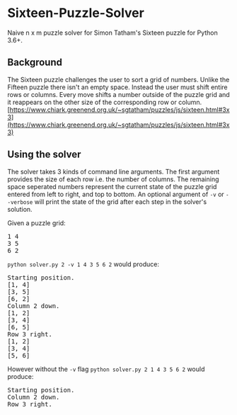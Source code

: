 # Sixteen-Puzzle-Solver
Naive n x m puzzle solver for Simon Tatham's Sixteen puzzle for Python 3.6+.

## Background
The Sixteen puzzle challenges the user to sort a grid of numbers. Unlike the Fifteen puzzle there isn't an empty space. Instead the user must shift entire rows or columns. Every move shifts a number outside of the puzzle grid and it reappears on the other size of the corresponding row or column.
[https://www.chiark.greenend.org.uk/~sgtatham/puzzles/js/sixteen.html#3x3](https://www.chiark.greenend.org.uk/~sgtatham/puzzles/js/sixteen.html#3x3)

## Using the solver
The solver takes 3 kinds of command line arguments. The first argument provides the size of each row i.e. the number of columns. The remaining space seperated numbers represent the current state of the puzzle grid entered from left to right, and top to bottom. An optional argument of `-v` or `--verbose` will print the state of the grid after each step in the solver's solution.

Given a puzzle grid:
<pre>
1 4
3 5
6 2
</pre>
`python solver.py 2 -v 1 4 3 5 6 2`
would produce:
<pre>
Starting position.
[1, 4]
[3, 5]
[6, 2]
Column 2 down.
[1, 2]
[3, 4]
[6, 5]
Row 3 right.
[1, 2]
[3, 4]
[5, 6]
</pre>
However without the `-v` flag `python solver.py 2 1 4 3 5 6 2`
would produce:
<pre>
Starting position.
Column 2 down.
Row 3 right.
</pre>
